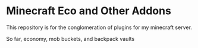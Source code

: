 # Minecraft Eco and Other Addons

This repository is for the conglomeration of plugins for my minecraft server.

So far, economy, mob buckets, and backpack vaults
